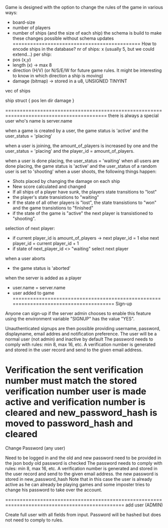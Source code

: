 Game is designed with the option to change the rules of the game in various ways:
- board-size
- number of players
- number of ships (and the size of each ship)
the schema is build to make these changes possible without schema updates
============================================
How to encode ships in the database?
nr of ships: x (usually 5, but we could extend...)
per ship:
- pos (x,y)
- length (x) -> max 8
- direction (H/V) (or N/S/E/W for future game rules. It might be interesting to know in which direction a ship is moving)
- damage (bitmap) -> stored in a u8, UNSIGNED TINYINT

vec of ships

ship struct {
    pos
    len
    dir
    damage
}


=========================================================================================
there is always a special user who's name is server.name

when a game is created by a user, the game status is 'active' and the user_status = 'placing'

when a user is joining, the amount_of_players is increased by one and the user_status = 'placing' and the player_id = amount_of_players.

when a user is done placing, the user_status = 'waiting'
when all users are done placing, the game status is 'active' and the user_status of a random user is set to 'shooting'
when a user shoots, the following things happen:
- Shots placed by changing the damage on each ship
- New score calculated and changed
- If all ships of a player have sunk, the players state transitions to "lost"
- the player's state transistions to "waiting"
- If the state of all other players is "lost", the state transistions to "won" and the game transistions to "finished"
- if the state of the game is "active" the next player is transistioned to "shooting".

selection of next player:
- if current player_id is amount_of_players -> next player_id = 1 else next player_id = current player_id + 1
- if state of next_player_id <> "waiting" select next player

when a user aborts
- the game status is 'aborted'

when the server is added as a player
- user.name = server.name
- user added to game
======================================================================================
Sign-up

Anyone can sign-up if the server admin chooses to enable this feature using the environment variable "SIGNUP" has the value "YES".

Unauthenticated signups are then possible providing username, password, displayname, email addres and notification preference.
The user will be a normal user (not admin) and inactive by default
The password needs to comply with rules: min 8, max 16, etc.
A verification number is generated and stored in the user record and send to the given email address.

Verification
the sent verification number must match the stored verification number
user is made active and verification number is cleared and new_password_hash is moved to password_hash and cleared
======================================================================================
Change Password (any user)

Need to be logged in and the old and new password need to be provided in the json body
old password is checked
The password needs to comply with rules: min 8, max 16, etc.
A verification number is generated and stored in the user record and send to the given email address.
the new password is stored in new_password_hash
Note that in this case the user is already active as he can already be playing games and some imposter tries to change his password to take over the account.

===============================================================================================
add user (ADMIN)

Create full user with all fields from input.
Password will be hashed but does not need to comply to rules.



